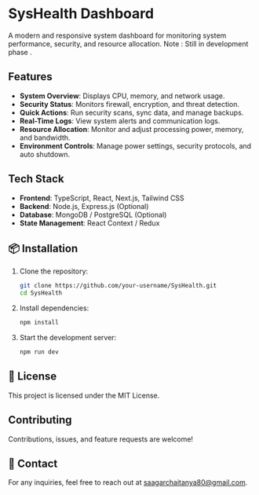 # SysHealth Dashboard

A modern and responsive system dashboard for monitoring system performance, security, and resource allocation.
Note : Still in development phase .

## Features
- **System Overview**: Displays CPU, memory, and network usage.
- **Security Status**: Monitors firewall, encryption, and threat detection.
- **Quick Actions**: Run security scans, sync data, and manage backups.
- **Real-Time Logs**: View system alerts and communication logs.
- **Resource Allocation**: Monitor and adjust processing power, memory, and bandwidth.
- **Environment Controls**: Manage power settings, security protocols, and auto shutdown.

## Tech Stack
- **Frontend**: TypeScript, React, Next.js, Tailwind CSS
- **Backend**: Node.js, Express.js (Optional)
- **Database**: MongoDB / PostgreSQL (Optional)
- **State Management**: React Context / Redux

## 📦 Installation
1. Clone the repository:
   ```bash
   git clone https://github.com/your-username/SysHealth.git
   cd SysHealth
   ```
2. Install dependencies:
   ```bash
   npm install
   ```
3. Start the development server:
   ```bash
   npm run dev
   ```

## 📜 License
This project is licensed under the MIT License.

## Contributing
Contributions, issues, and feature requests are welcome!

## 📧 Contact
For any inquiries, feel free to reach out at saagarchaitanya80@gmail.com.
